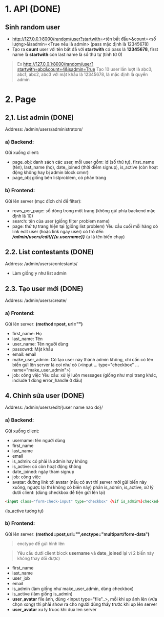# 1. API (DONE)
## Sinh random user
- http://127.0.0.1:8000/random/user?startwith=<tên bắt đầu>&count=<số lượng>&isadmin=<True nếu là admin>   (pass mặc định là 12345678)
- Tạo ra **count** user với tên bắt đầ với **startwith** có pass là **12345678**, first name là **startwith** còn last name là số thứ tự (tính từ 0)
> Ex http://127.0.0.1:8000/random/user?startwith=abc&count=4&isadmin=True
Tạo 10 user lần lượt là abc0, abc1, abc2, abc3 với mật khẩu là 12345678, là mặc định là quyền admin
# 2. Page
## 2,1. List admin            (DONE)
Address: /admin/users/administrators/
### a) Backend:
Gửi xuống client:
- page_obj: danh sách các user, mỗi user gồm: id (số thứ tự), first_name (tên), last_name (họ), date_joined (thời điểm signup), is_active (còn hoạt động không hay bị admin block cmnr)
- page_obj giống bên listproblem, có phân trang
### b) Frontend:
Gửi lên server (mục đích chỉ để filter):
- rows_per_page: số dòng trong một trang (không gửi phía backend mặc định là 10)
- search: tên của user (giống filter problem name)
- page: thứ tự trang hiện tại (giống list problem)
Yêu cầu cuối mỗi hàng có link edit user (hoặc link ngay user) có trỏ đến ***/admin/users/edit/{{u.username}}*** (u là tên biến chạy)
## 2.2. List contestants      (DONE)
Address: /admin/users/contestants/
- Làm giống y như list admin
## 2.3. Tạo user mới          (DONE)
Address: /admin/users/create/
### a) Frontend:
Gửi lên server: **(method=post, url="")**
- first_name: Họ
- last_name: Tên
- user_name: Tên người dùng
- passowrd: Mật khẩu
- email: email
- make_user_admin: Có tạo user này thành admin không, chỉ cần có tên biến gửi lên server là coi như có (<input ... type="checkbox" ... name="make_user_admin">)
- job: công việc
Yêu cầu: xử lý luôn messages (giống như mọi trang khác, include 1 dòng error_handle ở đầu)
## 4. Chỉnh sửa user          (DONE)
Address: /admin/users/edit/{user name nao do}/
### a) Backend:
Gửi xuống client:
- username: tên người dùng
- first_name
- last_name
- email
- is_admin: có phải là admin hay không
- is_active: có còn hoạt động không
- date_joined: ngày tham signup
- job: công việc
- avatar: đường link tới avatar (nếu có avt thì server mới gửi biến này xuống, ngược lại thì không có biến này)
phần is_admin, is_active, xử lý dưới client: (dùng checkbox để tiện gửi lên lại)
```html
<input class="form-check-input" type="checkbox" {%if is_admin%}checked{%endif%} name="is_admin"/>
```
(is_active tương tự)
### b) Frontend:
Gửi lên server: **(method=post,url="",enctype="multipart/form-data")**

> enctype để gửi hình lên

> Yêu cầu dưới client block **username** và **date_joined** lại vì 2 biến này không thay đổi được)
- first_name
- last_name
- user_job
- email
- is_admin (làm giống như make_user_admin, dùng checkbox)
- is_active (làm giống is_admin)
- **user_avatar** file ảnh, dùng <input type="file"..>, mỗi khi up ảnh lên (vừa chọn xong) thì phải show ra cho người dùng thấy trước khi up lên server
- **user_avatar** xu ly truoc khi dua len server